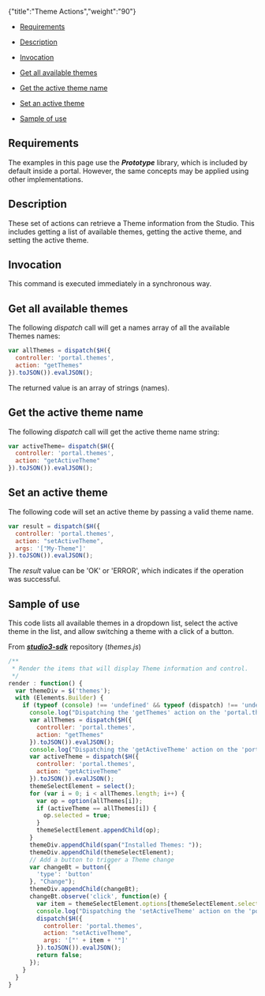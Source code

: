{"title":"Theme Actions","weight":"90"}

* [Requirements](#requirements)

* [Description](#description)

* [Invocation](#invocation)

* [Get all available themes](#get-all-available-themes)

* [Get the active theme name](#get-the-active-theme-name)

* [Set an active theme](#set-an-active-theme)

* [Sample of use](#sample-of-use)

## Requirements

The examples in this page use the _**Prototype**_ library, which is included by default inside a portal. However, the same concepts may be applied using other implementations.

## Description

These set of actions can retrieve a Theme information from the Studio. This includes getting a list of available themes, getting the active theme, and setting the active theme.

## Invocation

This command is executed immediately in a synchronous way.

## Get all available themes

The following _dispatch_ call will get a names array of all the available Themes names:

```javascript
var allThemes = dispatch($H({
  controller: 'portal.themes',
  action: "getThemes"
}).toJSON()).evalJSON();
```

The returned value is an array of strings (names).

## Get the active theme name

The following _dispatch_ call will get the active theme name string:

```javascript
var activeTheme= dispatch($H({
  controller: 'portal.themes',
  action: "getActiveTheme"
}).toJSON()).evalJSON();
```

## Set an active theme

The following code will set an active theme by passing a valid theme name.

```javascript
var result = dispatch($H({
  controller: 'portal.themes',
  action: "setActiveTheme",
  args: '["My-Theme"]'
}).toJSON()).evalJSON();
```

The _result_ value can be 'OK' or 'ERROR', which indicates if the operation was successful.

## Sample of use

This code lists all available themes in a dropdown list, select the active theme in the list, and allow switching a theme with a click of a button.

From _**[studio3-sdk](https://github.com/aptana/studio3-sdk)**_ repository (_themes.js_)

```javascript
/**
 * Render the items that will display Theme information and control.
 */
render : function() {
  var themeDiv = $('themes');
  with (Elements.Builder) {
    if (typeof (console) !== 'undefined' && typeof (dispatch) !== 'undefined') {
      console.log("Dispatching the 'getThemes' action on the 'portal.themes' controller...");
      var allThemes = dispatch($H({
        controller: 'portal.themes',
        action: "getThemes"
      }).toJSON()).evalJSON();
      console.log("Dispatching the 'getActiveTheme' action on the 'portal.themes' controller...");
      var activeTheme = dispatch($H({
        controller: 'portal.themes',
        action: "getActiveTheme"
      }).toJSON()).evalJSON();
      themeSelectElement = select();
      for (var i = 0; i < allThemes.length; i++) {
        var op = option(allThemes[i]);
        if (activeTheme == allThemes[i]) {
          op.selected = true;
        }
        themeSelectElement.appendChild(op);
      }
      themeDiv.appendChild(span("Installed Themes: "));
      themeDiv.appendChild(themeSelectElement);
      // Add a button to trigger a Theme change
      var changeBt = button({
        'type': 'button'
      }, "Change");
      themeDiv.appendChild(changeBt);
      changeBt.observe('click', function(e) {
        var item = themeSelectElement.options[themeSelectElement.selectedIndex].text;
        console.log("Dispatching the 'setActiveTheme' action on the 'portal.themes' controller with the value of " + item + "...");
        dispatch($H({
          controller: 'portal.themes',
          action: "setActiveTheme",
          args: '["' + item + '"]'
        }).toJSON()).evalJSON();
        return false;
      });
    }
  }
}
```
